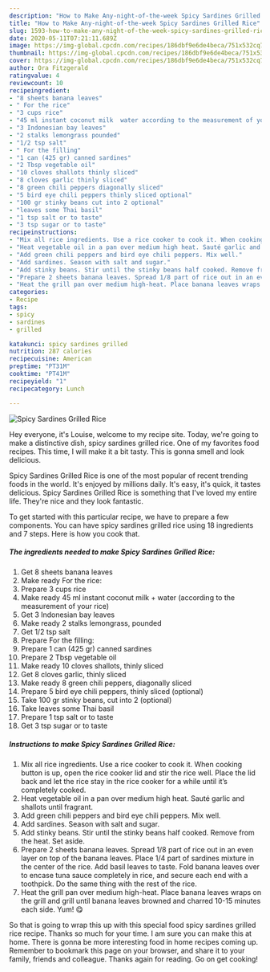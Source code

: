 ```yaml
---
description: "How to Make Any-night-of-the-week Spicy Sardines Grilled Rice"
title: "How to Make Any-night-of-the-week Spicy Sardines Grilled Rice"
slug: 1593-how-to-make-any-night-of-the-week-spicy-sardines-grilled-rice
date: 2020-05-11T07:21:11.689Z
image: https://img-global.cpcdn.com/recipes/186dbf9e6de4beca/751x532cq70/spicy-sardines-grilled-rice-recipe-main-photo.jpg
thumbnail: https://img-global.cpcdn.com/recipes/186dbf9e6de4beca/751x532cq70/spicy-sardines-grilled-rice-recipe-main-photo.jpg
cover: https://img-global.cpcdn.com/recipes/186dbf9e6de4beca/751x532cq70/spicy-sardines-grilled-rice-recipe-main-photo.jpg
author: Ora Fitzgerald
ratingvalue: 4
reviewcount: 10
recipeingredient:
- "8 sheets banana leaves"
- " For the rice"
- "3 cups rice"
- "45 ml instant coconut milk  water according to the measurement of your rice"
- "3 Indonesian bay leaves"
- "2 stalks lemongrass pounded"
- "1/2 tsp salt"
- " For the filling"
- "1 can (425 gr) canned sardines"
- "2 Tbsp vegetable oil"
- "10 cloves shallots thinly sliced"
- "8 cloves garlic thinly sliced"
- "8 green chili peppers diagonally sliced"
- "5 bird eye chili peppers thinly sliced optional"
- "100 gr stinky beans cut into 2 optional"
- "leaves some Thai basil"
- "1 tsp salt or to taste"
- "3 tsp sugar or to taste"
recipeinstructions:
- "Mix all rice ingredients. Use a rice cooker to cook it. When cooking button is up, open the rice cooker lid and stir the rice well. Place the lid back and let the rice stay in the rice cooker for a while until it’s completely cooked."
- "Heat vegetable oil in a pan over medium high heat. Sauté garlic and shallots until fragrant."
- "Add green chili peppers and bird eye chili peppers. Mix well."
- "Add sardines. Season with salt and sugar."
- "Add stinky beans. Stir until the stinky beans half cooked. Remove from the heat. Set aside."
- "Prepare 2 sheets banana leaves. Spread 1/8 part of rice out in an even layer on top of the banana leaves. Place 1/4 part of sardines mixture in the center of the rice. Add basil leaves to taste. Fold banana leaves over to encase tuna sauce completely in rice, and secure each end with a toothpick. Do the same thing with the rest of the rice."
- "Heat the grill pan over medium high-heat. Place banana leaves wraps on the grill and grill until banana leaves browned and charred 10-15 minutes each side. Yum! 😋"
categories:
- Recipe
tags:
- spicy
- sardines
- grilled

katakunci: spicy sardines grilled 
nutrition: 287 calories
recipecuisine: American
preptime: "PT31M"
cooktime: "PT41M"
recipeyield: "1"
recipecategory: Lunch

---
```



![Spicy Sardines Grilled Rice](https://img-global.cpcdn.com/recipes/186dbf9e6de4beca/751x532cq70/spicy-sardines-grilled-rice-recipe-main-photo.jpg)

Hey everyone, it's Louise, welcome to my recipe site. Today, we're going to make a distinctive dish, spicy sardines grilled rice. One of my favorites food recipes. This time, I will make it a bit tasty. This is gonna smell and look delicious.



Spicy Sardines Grilled Rice is one of the most popular of recent trending foods in the world. It's enjoyed by millions daily. It's easy, it's quick, it tastes delicious. Spicy Sardines Grilled Rice is something that I've loved my entire life. They're nice and they look fantastic.


To get started with this particular recipe, we have to prepare a few components. You can have spicy sardines grilled rice using 18 ingredients and 7 steps. Here is how you cook that.

<!--inarticleads1-->

##### The ingredients needed to make Spicy Sardines Grilled Rice:

1. Get 8 sheets banana leaves
1. Make ready  For the rice:
1. Prepare 3 cups rice
1. Make ready 45 ml instant coconut milk + water (according to the measurement of your rice)
1. Get 3 Indonesian bay leaves
1. Make ready 2 stalks lemongrass, pounded
1. Get 1/2 tsp salt
1. Prepare  For the filling:
1. Prepare 1 can (425 gr) canned sardines
1. Prepare 2 Tbsp vegetable oil
1. Make ready 10 cloves shallots, thinly sliced
1. Get 8 cloves garlic, thinly sliced
1. Make ready 8 green chili peppers, diagonally sliced
1. Prepare 5 bird eye chili peppers, thinly sliced (optional)
1. Take 100 gr stinky beans, cut into 2 (optional)
1. Take leaves some Thai basil
1. Prepare 1 tsp salt or to taste
1. Get 3 tsp sugar or to taste




<!--inarticleads2-->

##### Instructions to make Spicy Sardines Grilled Rice:

1. Mix all rice ingredients. Use a rice cooker to cook it. When cooking button is up, open the rice cooker lid and stir the rice well. Place the lid back and let the rice stay in the rice cooker for a while until it’s completely cooked.
1. Heat vegetable oil in a pan over medium high heat. Sauté garlic and shallots until fragrant.
1. Add green chili peppers and bird eye chili peppers. Mix well.
1. Add sardines. Season with salt and sugar.
1. Add stinky beans. Stir until the stinky beans half cooked. Remove from the heat. Set aside.
1. Prepare 2 sheets banana leaves. Spread 1/8 part of rice out in an even layer on top of the banana leaves. Place 1/4 part of sardines mixture in the center of the rice. Add basil leaves to taste. Fold banana leaves over to encase tuna sauce completely in rice, and secure each end with a toothpick. Do the same thing with the rest of the rice.
1. Heat the grill pan over medium high-heat. Place banana leaves wraps on the grill and grill until banana leaves browned and charred 10-15 minutes each side. Yum! 😋




So that is going to wrap this up with this special food spicy sardines grilled rice recipe. Thanks so much for your time. I am sure you can make this at home. There is gonna be more interesting food in home recipes coming up. Remember to bookmark this page on your browser, and share it to your family, friends and colleague. Thanks again for reading. Go on get cooking!
